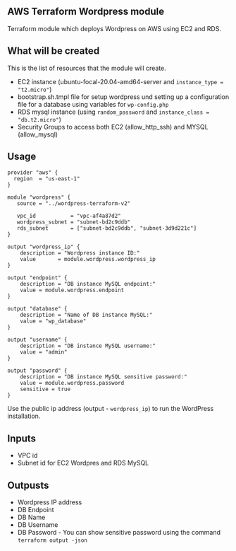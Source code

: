## AWS Terraform Wordpress module

Terraform module which deploys Wordpress on AWS using EC2 and RDS.

## What will be created

This is the list of resources that the module will create.

- EC2 instance (ubuntu-focal-20.04-amd64-server and ```instance_type = "t2.micro"```)
- bootstrap.sh.tmpl file for setup wordpress und setting up a configuration file for a database using variables for ```wp-config.php```
- RDS mysql instance (using ```random_password``` and ```instance_class = "db.t2.micro"```)
- Security Groups to access both EC2 (allow_http_ssh) and MYSQL (allow_mysql) 

## Usage

```hcl
provider "aws" {
  region  = "us-east-1"
}

module "wordpress" {
   source = "../wordpress-terraform-v2"

   vpc_id           = "vpc-af4a87d2"
   wordpress_subnet = "subnet-bd2c9ddb"
   rds_subnet       = ["subnet-bd2c9ddb", "subnet-3d9d221c"]
}

output "wordpress_ip" {
    description = "Wordpress instance ID:"
    value       = module.wordpress.wordpress_ip
}

output "endpoint" {
    description = "DB instance MySQL endpoint:"
    value = module.wordpress.endpoint
}

output "database" {
    description = "Name of DB instance MySQL:"
    value = "wp_database"
}

output "username" {
    description = "DB instance MySQL username:"
    value = "admin"
}

output "password" {
    description = "DB instance MySQL sensitive password:"
    value = module.wordpress.password
    sensitive = true
}
```

Use the public ip address (output - ```wordpress_ip```) to run the WordPress installation. 

## Inputs

- VPC id
- Subnet id for EC2 Wordpres and RDS MySQL

## Outpusts

- Wordpress IP address
- DB Endpoint
- DB Name
- DB Username
- DB Password - You can show sensitive password using the command ```terraform output -json```
